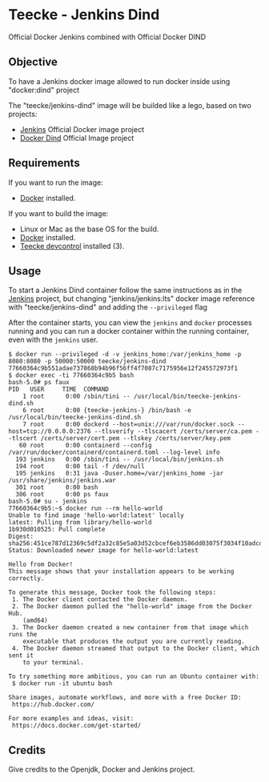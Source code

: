 # Teecke - Jenkins Dind

Official Docker Jenkins combined with Official Docker DIND

## Objective

To have a Jenkins docker image allowed to run docker inside using "docker:dind" project

The "teecke/jenkins-dind" image will be builded like a lego, based on two projects:

- [Jenkins](https://github.com/jenkinsci/docker) Official Docker image project
- [Docker Dind](https://github.com/docker-library/docker) Official Image project

## Requirements

If you want to run the image:

- [Docker](https://www.docker.com) installed.

If you want to build the image:

- Linux or Mac as the base OS for the build.
- [Docker](https://www.docker.com) installed.
- [Teecke devcontrol](https://github.com/teecke/devcontrol) installed (3).

## Usage

To start a Jenkins Dind container follow the same instructions as in the [Jenkins](https://github.com/jenkinsci/docker) project, but changing "jenkins/jenkins:lts" docker image reference with "teecke/jenkins-dind" and adding the `--privileged` flag


After the container starts, you can view the `jenkins` and `docker` processes running and you can run a docker container within the running container, even with the `jenkins` user.

```console
$ docker run --privileged -d -v jenkins_home:/var/jenkins_home -p 8080:8080 -p 50000:50000 teecke/jenkins-dind
77660364c9b551adae737868b94b96f56ff4f7087c7175956e12f245572973f1
$ docker exec -ti 77660364c9b5 bash
bash-5.0# ps faux
PID   USER     TIME  COMMAND
    1 root      0:00 /sbin/tini -- /usr/local/bin/teecke-jenkins-dind.sh
    6 root      0:00 {teecke-jenkins-} /bin/bash -e /usr/local/bin/teecke-jenkins-dind.sh
    7 root      0:00 dockerd --host=unix:///var/run/docker.sock --host=tcp://0.0.0.0:2376 --tlsverify --tlscacert /certs/server/ca.pem --tlscert /certs/server/cert.pem --tlskey /certs/server/key.pem
   60 root      0:00 containerd --config /var/run/docker/containerd/containerd.toml --log-level info
  193 jenkins   0:00 /sbin/tini -- /usr/local/bin/jenkins.sh
  194 root      0:00 tail -f /dev/null
  195 jenkins   0:31 java -Duser.home=/var/jenkins_home -jar /usr/share/jenkins/jenkins.war
  301 root      0:00 bash
  306 root      0:00 ps faux
bash-5.0# su - jenkins
77660364c9b5:~$ docker run --rm hello-world
Unable to find image 'hello-world:latest' locally
latest: Pulling from library/hello-world
1b930d010525: Pull complete 
Digest: sha256:451ce787d12369c5df2a32c85e5a03d52cbcef6eb3586dd03075f3034f10adcd
Status: Downloaded newer image for hello-world:latest

Hello from Docker!
This message shows that your installation appears to be working correctly.

To generate this message, Docker took the following steps:
 1. The Docker client contacted the Docker daemon.
 2. The Docker daemon pulled the "hello-world" image from the Docker Hub.
    (amd64)
 3. The Docker daemon created a new container from that image which runs the
    executable that produces the output you are currently reading.
 4. The Docker daemon streamed that output to the Docker client, which sent it
    to your terminal.

To try something more ambitious, you can run an Ubuntu container with:
 $ docker run -it ubuntu bash

Share images, automate workflows, and more with a free Docker ID:
 https://hub.docker.com/

For more examples and ideas, visit:
 https://docs.docker.com/get-started/

```

## Credits

Give credits to the Openjdk, Docker and Jenkins project.
